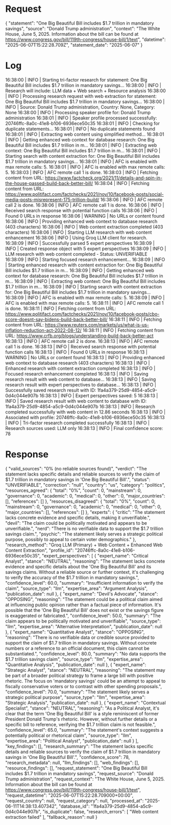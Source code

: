 # Request
{
    "statement": "One Big Beautiful Bill includes $1.7 trillion in mandatory savings",
    "source": "Donald Trump administration",
    "context": "The White House, June 5, 2025. Information about the bill can be found at https://www.congress.gov/bill/119th-congress/house-bill/1/text",
    "datetime": "2025-06-07T15:22:28.709Z",
    "statement_date": "2025-06-07"
}

# Log

16:38:00 | INFO     | Starting tri-factor research for statement: One Big Beautiful Bill includes $1.7 trillion in mandatory savings...
16:38:00 | INFO     | Research will include: LLM data + Web search + Resource analysis
16:38:00 | INFO     | Processing research request with web extraction for statement: One Big Beautiful Bill includes $1.7 trillion in mandatory savings...
16:38:00 | INFO     | Source: Donald Trump administration, Country: None, Category: None
16:38:00 | INFO     | Processing speaker profile for: Donald Trump administration
16:38:01 | INFO     | Speaker profile processed successfully: 20746ffc-8a0c-41e8-b106-6936ece50c35
16:38:01 | INFO     | Checking for duplicate statements...
16:38:01 | INFO     | No duplicate statements found
16:38:01 | INFO     | Extracting web content using simplified method...
16:38:01 | INFO     | Getting enhanced web context for database research: One Big Beautiful Bill includes $1.7 trillion in m...
16:38:01 | INFO     | Extracting web context: One Big Beautiful Bill includes $1.7 trillion in m...
16:38:01 | INFO     | Starting search with content extraction for: One Big Beautiful Bill includes $1.7 trillion in mandatory savings...
16:38:01 | INFO     | AFC is enabled with max remote calls: 5.
16:38:01 | INFO     | AFC is enabled with max remote calls: 5.
16:38:03 | INFO     | AFC remote call 1 is done.
16:38:03 | INFO     | Fetching content from URL: https://www.factcheck.org/2021/11/details-and-spin-in-the-house-passed-build-back-better-bill/
16:38:04 | INFO     | Fetching content from URL: https://www.politifact.com/factchecks/2021/nov/10/facebook-posts/social-media-posts-misrepresent-175-trillion-build/
16:38:06 | INFO     | AFC remote call 2 is done.
16:38:06 | INFO     | AFC remote call 1 is done.
16:38:06 | INFO     | Received search response with potential function calls
16:38:06 | INFO     | Found 0 URLs in response
16:38:06 | WARNING  | No URLs or content found
16:38:06 | INFO     | Providing enhanced web context to database research (403 characters)
16:38:06 | INFO     | Web content extraction completed (403 characters)
16:38:06 | INFO     | Starting LLM research with web content enhancement
16:38:06 | INFO     | Using Groq LLM client for research.
16:38:09 | INFO     | Successfully parsed 5 expert perspectives
16:38:09 | INFO     | Created response object with 5 expert perspectives
16:38:09 | INFO     | LLM research with web content completed - Status: UNVERIFIABLE
16:38:09 | INFO     | Starting focused research enhancement...
16:38:09 | INFO     | Starting enhanced research with content extraction for: One Big Beautiful Bill includes $1.7 trillion in m...
16:38:09 | INFO     | Getting enhanced web context for database research: One Big Beautiful Bill includes $1.7 trillion in m...
16:38:09 | INFO     | Extracting web context: One Big Beautiful Bill includes $1.7 trillion in m...
16:38:09 | INFO     | Starting search with content extraction for: One Big Beautiful Bill includes $1.7 trillion in mandatory savings...
16:38:09 | INFO     | AFC is enabled with max remote calls: 5.
16:38:09 | INFO     | AFC is enabled with max remote calls: 5.
16:38:11 | INFO     | AFC remote call 1 is done.
16:38:11 | INFO     | Fetching content from URL: https://www.politifact.com/factchecks/2021/nov/10/facebook-posts/cbo-score-doesnt-say-bidens-build-back-better-bill/
16:38:11 | INFO     | Fetching content from URL: https://www.reuters.com/markets/us/what-is-us-inflation-reduction-act-2022-08-12/
16:38:11 | INFO     | Fetching content from URL: https://www.crfb.org/blogs/understanding-build-back-better-act
16:38:13 | INFO     | AFC remote call 2 is done.
16:38:13 | INFO     | AFC remote call 1 is done.
16:38:13 | INFO     | Received search response with potential function calls
16:38:13 | INFO     | Found 0 URLs in response
16:38:13 | WARNING  | No URLs or content found
16:38:13 | INFO     | Providing enhanced web context to database research (403 characters)
16:38:13 | INFO     | Enhanced research with content extraction completed
16:38:13 | INFO     | Focused research enhancement completed
16:38:13 | INFO     | Saving research result with web content to database...
16:38:13 | INFO     | Saving research result with expert perspectives to database...
16:38:13 | INFO     | Successfully saved research result with ID: 1fa4a379-25d9-4854-a5c9-0d4c044e907b
16:38:13 | INFO     | Expert perspectives saved: 5
16:38:13 | INFO     | Saved research result with web content to database with ID: 1fa4a379-25d9-4854-a5c9-0d4c044e907b
16:38:13 | INFO     | Research completed successfully with web content in 12.86 seconds
16:38:13 | INFO     | Associated with profile: 20746ffc-8a0c-41e8-b106-6936ece50c35
16:38:13 | INFO     | Tri-factor research completed successfully
16:38:13 | INFO     | Research sources used: LLM only
16:38:13 | INFO     | Final confidence score: 78

# Response
{
    "valid_sources": "0% (no reliable sources found)",
    "verdict": "The statement lacks specific details and reliable sources to verify the claim of $1.7 trillion in mandatory savings in 'One Big Beautiful Bill'.",
    "status": "UNVERIFIABLE",
    "correction": "null",
    "country": "us",
    "category": "politics",
    "resources_agreed": {
        "total": "0%",
        "count": 0,
        "mainstream": 0,
        "governance": 0,
        "academic": 0,
        "medical": 0,
        "other": 0,
        "major_countries": [],
        "references": []
    },
    "resources_disagreed": {
        "total": "0%",
        "count": 0,
        "mainstream": 0,
        "governance": 0,
        "academic": 0,
        "medical": 0,
        "other": 0,
        "major_countries": [],
        "references": []
    },
    "experts": {
        "critic": "The statement lacks concrete evidence and specific details, making it unverifiable.",
        "devil": "The claim could be politically motivated and appears to be unverifiable.",
        "nerd": "There is no verifiable data to support the $1.7 trillion savings claim.",
        "psychic": "The statement likely serves a strategic political purpose, possibly to appeal to certain voter demographics."
    },
    "research_method": "Groq LLM (Primary) + Web Content + Enhanced Web Content Extraction",
    "profile_id": "20746ffc-8a0c-41e8-b106-6936ece50c35",
    "expert_perspectives": [
        {
            "expert_name": "Critical Analyst",
            "stance": "NEUTRAL",
            "reasoning": "The statement lacks concrete evidence and specific details about the 'One Big Beautiful Bill' and its savings claims. Without a reliable source or further context, it's challenging to verify the accuracy of the $1.7 trillion in mandatory savings.",
            "confidence_level": 60.0,
            "summary": "Insufficient information to verify the claim",
            "source_type": "llm",
            "expertise_area": "Argument Analysis",
            "publication_date": null
        },
        {
            "expert_name": "Devil's Advocate",
            "stance": "OPPOSING",
            "reasoning": "The statement could be a political claim aimed at influencing public opinion rather than a factual piece of information. It's possible that the 'One Big Beautiful Bill' does not exist or the savings figure is exaggerated or fabricated.",
            "confidence_level": 50.0,
            "summary": "The claim appears to be politically motivated and unverifiable",
            "source_type": "llm",
            "expertise_area": "Alternative Interpretation",
            "publication_date": null
        },
        {
            "expert_name": "Quantitative Analyst",
            "stance": "OPPOSING",
            "reasoning": "There is no verifiable data or credible source provided to support the claim of $1.7 trillion in mandatory savings. Without concrete numbers or a reference to an official document, this claim cannot be substantiated.",
            "confidence_level": 80.0,
            "summary": "No data supports the $1.7 trillion savings claim",
            "source_type": "llm",
            "expertise_area": "Quantitative Analysis",
            "publication_date": null
        },
        {
            "expert_name": "Strategic Analyst",
            "stance": "NEUTRAL",
            "reasoning": "The statement may be part of a broader political strategy to frame a large bill with positive rhetoric. The focus on 'mandatory savings' could be an attempt to appeal to fiscally conservative voters or to contrast with other spending proposals.",
            "confidence_level": 70.0,
            "summary": "The statement likely serves a strategic political purpose",
            "source_type": "llm",
            "expertise_area": "Strategic Analysis",
            "publication_date": null
        },
        {
            "expert_name": "Contextual Specialist",
            "stance": "NEUTRAL",
            "reasoning": "As a Political Analyst, it's clear that the term 'One Big Beautiful Bill' is a style reminiscent of former President Donald Trump's rhetoric. However, without further details or a specific bill to reference, verifying the $1.7 trillion claim is not feasible.",
            "confidence_level": 65.0,
            "summary": "The statement's context suggests a potentially political or rhetorical claim",
            "source_type": "llm",
            "expertise_area": "Political Analyst",
            "publication_date": null
        }
    ],
    "key_findings": [],
    "research_summary": "The statement lacks specific details and reliable sources to verify the claim of $1.7 trillion in mandatory savings in 'One Big Beautiful Bill'.",
    "confidence_score": 78,
    "research_metadata": null,
    "llm_findings": [],
    "web_findings": [],
    "resource_findings": [],
    "request_statement": "One Big Beautiful Bill includes $1.7 trillion in mandatory savings",
    "request_source": "Donald Trump administration",
    "request_context": "The White House, June 5, 2025. Information about the bill can be found at https://www.congress.gov/bill/119th-congress/house-bill/1/text",
    "request_datetime": "2025-06-07T15:22:28.709000+00:00",
    "request_country": null,
    "request_category": null,
    "processed_at": "2025-06-11T14:38:13.407342",
    "database_id": "1fa4a379-25d9-4854-a5c9-0d4c044e907b",
    "is_duplicate": false,
    "research_errors": [
        "Web content extraction failed"
    ],
    "fallback_reason": null
}